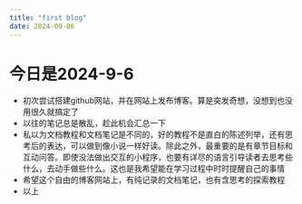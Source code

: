 ```yaml
---
title: "first blog"
date: 2024-09-06
---
```

# 今日是2024-9-6
- 初次尝试搭建github网站，并在网站上发布博客。算是突发奇想，没想到也没用很久就搞定了
- 以往的笔记总是散乱，趁此机会汇总一下
- 私以为文档教程和文档笔记是不同的，好的教程不是直白的陈述列举，还有思考后的表达，可以做到像小说一样好读。除此之外，最重要的是有章节目标和互动问答。即使没法做出交互的小程序，也要有详尽的语言引导读者去思考些什么，去动手做些什么。这也是我希望能在学习过程中时时提醒自己的事情
- 希望这个自由的博客网站上，有纯记录的文档笔记，也有含思考的探索教程
- 以上
